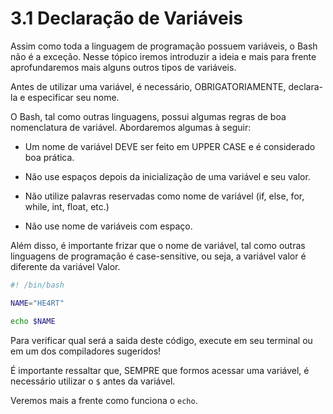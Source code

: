 # 3.1 Declaração de Variáveis

Assim como toda a linguagem de programação possuem variáveis, o Bash não é a exceção. Nesse tópico iremos introduzir a ideia e mais para frente aprofundaremos mais alguns outros tipos de variáveis.

Antes de utilizar uma variável, é necessário, OBRIGATORIAMENTE, declara-la e especificar seu nome.

O Bash, tal como outras linguagens, possui algumas regras de boa nomenclatura de variável. Abordaremos algumas à seguir:

- Um nome de variável DEVE ser feito em UPPER CASE e é considerado boa prática.

- Não use espaços depois da inicialização de uma variável e seu valor.

- Não utilize palavras reservadas como nome de variável (if, else, for, while, int, float, etc.)

- Não use nome de variáveis com espaço.

Além disso, é importante frizar que o nome de variável, tal como outras linguagens de programação é case-sensitive, ou seja, a variável valor é diferente da variável Valor.

```bash
#! /bin/bash

NAME="HE4RT"

echo $NAME
```

Para verificar qual será a saida deste código, execute em seu terminal ou em um dos compiladores sugeridos!

É importante ressaltar que, SEMPRE que formos acessar uma variável, é necessário utilizar o `$` antes da variável.

Veremos mais a frente como funciona o `echo`.
